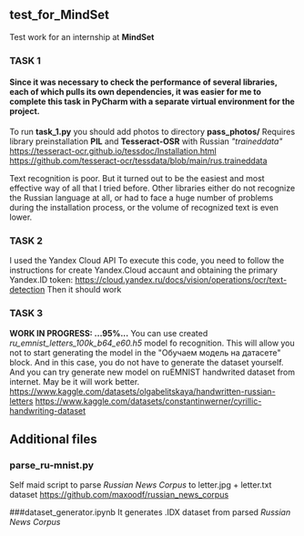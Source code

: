 ## test_for_MindSet
Test work for an internship at **MindSet**

### TASK 1
#### Since it was necessary to check the performance of several libraries, each of which pulls its own dependencies, it was easier for me to complete this task in PyCharm with a separate virtual environment for the project.
To run **task_1.py** you should add photos to directory **pass_photos/**
Requires library preinstallation **PIL** and **Tesseract-OSR** with Russian *"traineddata"*
https://tesseract-ocr.github.io/tessdoc/Installation.html
https://github.com/tesseract-ocr/tessdata/blob/main/rus.traineddata

Text recognition is poor. But it turned out to be the easiest and most effective way of all that I tried before. Other libraries either do not recognize the Russian language at all, or had to face a huge number of problems during the installation process, or the volume of recognized text is even lower.

### TASK 2
I used the Yandex Cloud API
To execute this code, you need to follow the instructions for create Yandex.Cloud accaunt and obtaining the primary Yandex.ID token:
https://cloud.yandex.ru/docs/vision/operations/ocr/text-detection
Then it should work

### TASK 3
**WORK IN PROGRESS: ...95%...**
You can use created *ru_emnist_letters_100k_b64_e60.h5* model fo recognition. This will allow you not to start generating the model in the "Обучаем модель на датасете" block. And in this case, you do not have to generate the dataset yourself.
And you can try generate new model on ruEMNIST handwrited dataset from internet. May be it will work better.
https://www.kaggle.com/datasets/olgabelitskaya/handwritten-russian-letters
https://www.kaggle.com/datasets/constantinwerner/cyrillic-handwriting-dataset

## Additional files

### parse_ru-mnist.py
Self maid script to parse *Russian News Corpus* to letter.jpg + letter.txt dataset
https://github.com/maxoodf/russian_news_corpus

###dataset_generator.ipynb
It generates .IDX dataset from parsed *Russian News Corpus*
